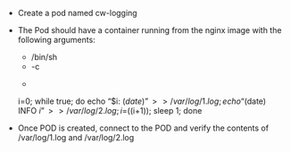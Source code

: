 - Create a pod named cw-logging

- The Pod should have a container running from the nginx image with the following arguments:
    - /bin/sh
    - -c
    - >
    i=0;
    while true;
    do
    echo “$i: $(date)” >> /var/log/1.log;
    echo “$(date) INFO $i” >> /var/log/2.log;
    i=$((i+1));
    sleep 1;
    done

- Once POD is created, connect to the POD and verify the contents of /var/log/1.log and /var/log/2.log